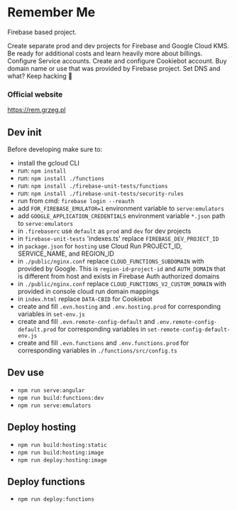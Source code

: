 # Remember Me
Firebase based project.

Create separate prod and dev projects for Firebase and Google Cloud KMS. Be ready for additional costs and learn heavily more about billings. Configure Service accounts. Create and configure Cookiebot account. Buy domain name or use that was provided by Firebase project. Set DNS and what? Keep hacking 🧐

### Official website
https://rem.grzeg.pl

## Dev init
Before developing make sure to:
- install the gcloud CLI
- run: `npm install`
- run: `npm install ./functions`
- run: `npm install ./firebase-unit-tests/functions`
- run: `npm install ./firebase-unit-tests/security-rules`
- run from cmd: `firebase login --reauth`
- add `FOR_FIREBASE_EMULATOR=1` environment variable to `serve:emulators`
- add `GOOGLE_APPLICATION_CREDENTIALS` environment variable `*.json` path to `serve:emulators`
- in `.firebaserc` use `default` as `prod` and `dev` for dev projects
- in `firebase-unit-tests` 'indexes.ts' replace `FIREBASE_DEV_PROJECT_ID`
- in `package.json` for `hosting` use Cloud Run PROJECT_ID, SERVICE_NAME, and REGION_ID
- in `./public/nginx.conf` replace `CLOUD_FUNCTIONS_SUBDOMAIN` with provided by Google. This is `region-id`-`project-id` and `AUTH_DOMAIN` that is different from host and exists in Firebase Auth authorized domains
- in `./public/nginx.conf` replace `CLOUD_FUNCTIONS_V2_CUSTOM_DOMAIN` with provided in console cloud run domain mappings
- in `index.html` replace `DATA-CBID` for Cookiebot
- create and fill `.evn.hosting` and `.env.hosting.prod` for corresponding variables in `set-env.js`
- create and fill `.evn.remote-config-default` and `.env.remote-config-default.prod` for corresponding variables in `set-remote-config-default-env.js`
- create and fill `.evn.functions` and `.env.functions.prod` for corresponding variables in `./functions/src/config.ts`


## Dev use
- `npm run serve:angular`
- `npm run build:functions:dev`
- `npm run serve:emulators`

## Deploy hosting
- `npm run build:hosting:static`
- `npm run build:hosting:image`
- `npm run deploy:hosting:image`

## Deploy functions
- `npm run deploy:functions`
